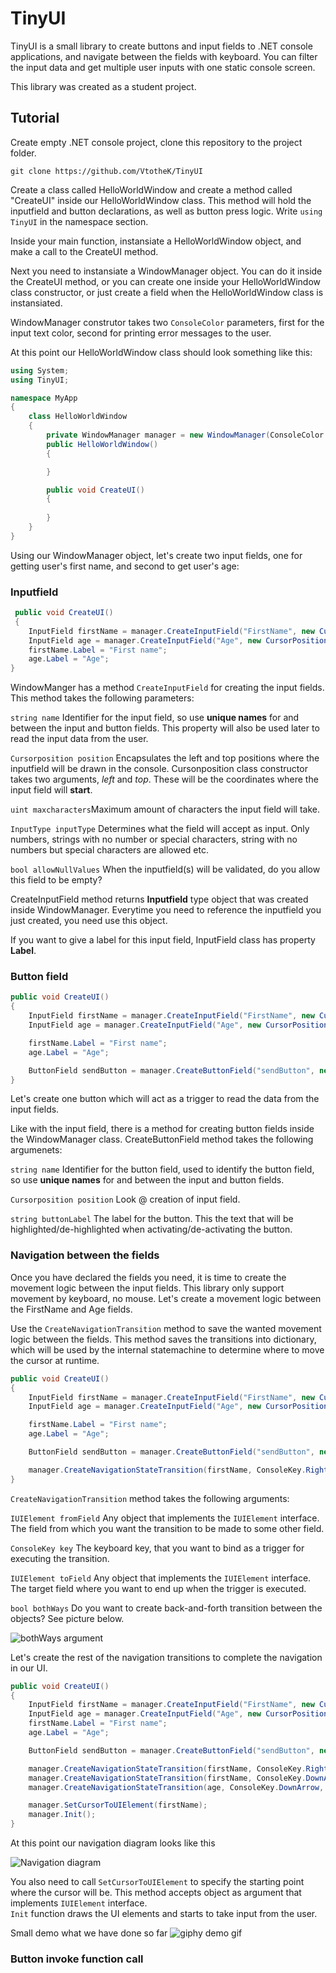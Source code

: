 # TinyUI
TinyUI is a small library to create buttons and input fields to .NET console applications, and navigate between the fields with keyboard. You can filter the input data and get multiple user inputs with one static console screen.

This library was created as a student project.

## Tutorial

Create empty .NET console project, clone this repository to the project folder. 

```git clone https://github.com/VtotheK/TinyUI```


Create a class called HelloWorldWindow and create a method called "CreateUI" inside our HelloWorldWindow class. This method will hold the inputfield and button declarations, as well as button press logic. Write `using TinyUI` in the namespace section.

Inside your main function, instansiate a HelloWorldWindow object, and make a call to the CreateUI method.

Next you need to instansiate a WindowManager object. You can do it inside the CreateUI method, or you can create one inside your HelloWorldWindow class constructor, or just create a field when the HelloWorldWindow class is instansiated. 

WindowManager construtor takes two `ConsoleColor` parameters, first for the input text color, second for printing error messages to the user.

At this point our HelloWorldWindow class should look something like this:
```cs
using System;
using TinyUI;

namespace MyApp
{
    class HelloWorldWindow
    {
        private WindowManager manager = new WindowManager(ConsoleColor.White, ConsoleColor.Red);
        public HelloWorldWindow() 
        {

        }

        public void CreateUI()
        {
            
        }
    }
}
```

Using our WindowManager object, let's create two input fields, one for getting user's first name, and second to get user's age:

### Inputfield
```cs
 public void CreateUI()
 {
    InputField firstName = manager.CreateInputField("FirstName", new CursorPosition(2, 2), 10, InputType.StringNoNumbersNoSpecialCharacters, false);
    InputField age = manager.CreateInputField("Age", new CursorPosition(20, 2), 3, InputType.Integer, false);
    firstName.Label = "First name";
    age.Label = "Age";
}
```
WindowManger has a method `CreateInputField` for creating the input fields. This method takes the following parameters:

`string name` Identifier for the input field, so use **unique names** for and between the input and button fields. This property will also be used later to read the input data from the user.

`Cursorposition position` Encapsulates the left and top positions where the inputfield will be drawn in the console. Cursonposition class constructor takes two arguments, _left_ and _top_. These will be the coordinates where the input field will **start**.

`uint maxcharacters`Maximum amount of characters the input field will take. 

`InputType inputType` Determines what the field will accept as input. Only numbers, strings with no number or special characters, string with no numbers but special characters are allowed etc.

`bool allowNullValues` When the inputfield(s) will be validated, do you allow this field to be empty? 

CreateInputField method returns **Inputfield** type object that was created inside WindowManager. Everytime you need to reference the inputfield you just created, you need use this object.

If you want to give a label for this input field, InputField class has property **Label**.

### Button field

```cs
public void CreateUI()
{
    InputField firstName = manager.CreateInputField("FirstName", new CursorPosition(2, 2), 10, InputType.StringNoNumbersNoSpecialCharacters, false);
    InputField age = manager.CreateInputField("Age", new CursorPosition(20, 2), 3, InputType.Integer, false);

    firstName.Label = "First name";
    age.Label = "Age";

    ButtonField sendButton = manager.CreateButtonField("sendButton", new CursorPosition(13, 5), "Send");
}
```

Let's create one button which will act as a trigger to read the data from the input fields.

Like with the input field, there is a method for creating button fields inside the WindowManager class. CreateButtonField method takes the following argumenets:

`string name` Identifier for the button field, used to identify the button field, so use **unique names** for and between the input and button fields.

`Cursorposition position` Look @ creation of input field.

`string buttonLabel` The label for the button. This the text that will be highlighted/de-highlighted when activating/de-activating the button.

### Navigation between the fields
Once you have declared the fields you need, it is time to create the movement logic between the input fields. This library only support movement by keyboard, no mouse. Let's create a movement logic between the FirstName and Age fields.

Use the `CreateNavigationTransition` method to save the wanted movement logic between the fields. This method saves the transitions into dictionary, which will be used by the internal statemachine to determine where to move the cursor at runtime.

```cs
public void CreateUI()
{
    InputField firstName = manager.CreateInputField("FirstName", new CursorPosition(2, 2), 10, InputType.StringNoNumbersNoSpecialCharacters, false);
    InputField age = manager.CreateInputField("Age", new CursorPosition(20, 2), 3, InputType.Integer, false);

    firstName.Label = "First name";
    age.Label = "Age";

    ButtonField sendButton = manager.CreateButtonField("sendButton", new CursorPosition(13, 5), "Send");

    manager.CreateNavigationStateTransition(firstName, ConsoleKey.RightArrow, age, true);
}
```

`CreateNavigationTransition` method takes the following arguments:

`IUIElement fromField` Any object that implements the `IUIElement` interface. The field from which you want the transition to be made to some other field.

`ConsoleKey key` The keyboard key, that you want to bind as a trigger for executing the transition.

`IUIElement toField` Any object that implements the `IUIElement` interface. The target field where you want to end up when the trigger is executed.

`bool bothWays` Do you want to create back-and-forth transition between the objects? See picture below.

![bothWays argument](https://github.com/VtotheK/TinyUI/blob/master/Doc/NavigationStateTransitionBothWays.jpg)

Let's create the rest of the navigation transitions to complete the navigation in our UI.

```cs
public void CreateUI()
{
    InputField firstName = manager.CreateInputField("FirstName", new CursorPosition(2, 2), 10, InputType.StringNoNumbersNoSpecialCharacters, false);
    InputField age = manager.CreateInputField("Age", new CursorPosition(20, 2), 3, InputType.Integer, false);
    firstName.Label = "First name";
    age.Label = "Age";

    ButtonField sendButton = manager.CreateButtonField("sendButton", new CursorPosition(13, 5), "Send");

    manager.CreateNavigationStateTransition(firstName, ConsoleKey.RightArrow, age, true);
    manager.CreateNavigationStateTransition(firstName, ConsoleKey.DownArrow, sendButton, true);
    manager.CreateNavigationStateTransition(age, ConsoleKey.DownArrow, sendButton, false);

    manager.SetCursorToUIElement(firstName);
    manager.Init();
}
```
At this point our navigation diagram looks like this

![Navigation diagram](https://github.com/VtotheK/TinyUI/blob/master/Doc/NavigationDiagram.jpg)

You also need to call `SetCursorToUIElement` to specify the starting point where the cursor will be. This method accepts object as argument that implements `IUIElement` interface.  
`Init` function draws the UI elements and starts to take input from the user.

Small demo what we have done so far
![giphy demo gif](https://giphy.com/gifs/AdEwiBNCMoSI96zVR8.gif)

### Button invoke function call

